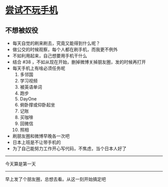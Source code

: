 # [尝试不玩手机](https://github.com/yihong0618/gitblog/issues/40)

## 不想被奴役

- 每天自觉的刷来刷去，究竟又能得到什么呢？
- 做公交的时候观察，每个人都在刷手机，而我更不例外
- 不如利用起来，自己想要用手机干什么
- 结合 #38 ，不如从现在开始，删掉微博关掉朋友圈，发的时候再打开
- 每天手机上有啥必须任务呢
    1. 多邻国
    2. 学习视频
    3. 被英语单词
    4. 跑步
    5. DayOne
    6. 俯卧撑或仰卧起坐
    7. 记账
    8. 买咖啡
    9. 回微信
    10. 照相
- 刷朋友圈和微博早晚各一次吧
- 日本上班是不让带手机的
- 为了自己能努力工作开心写代码，不焦虑，当个日本人好了
---
今天算是第一天



---

早上发了个朋友圈，总想去看。从这一刻开始搞定吧